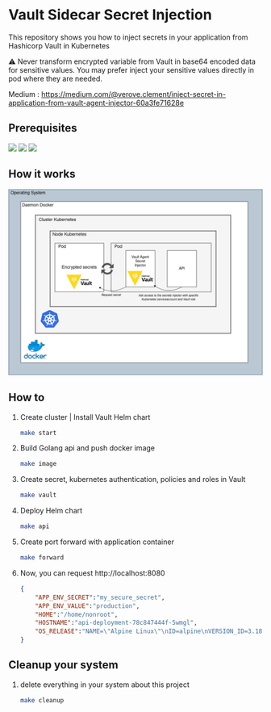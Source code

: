 # Vault Sidecar Secret Injection

This repository shows you how to inject secrets in your application from Hashicorp Vault in Kubernetes

:warning: Never transform encrypted variable from Vault in base64 encoded data for sensitive values. You may prefer inject your sensitive values directly in pod where they are needed.

Medium : https://medium.com/@verove.clement/inject-secret-in-application-from-vault-agent-injector-60a3fe71628e

## Prerequisites
![](https://img.shields.io/badge/Helm-3-9cf)
![](https://img.shields.io/badge/docker-20.10.22-blue)
![](https://img.shields.io/badge/k3d-5.4.7-yellow)

## How it works

![](resources/architecture.png)

## How to


1. Create cluster | Install Vault Helm chart

    ```bash
    make start
    ```

2. Build Golang api and push docker image

    ```bash
    make image
    ```

3. Create secret, kubernetes authentication, policies and roles in Vault

    ```bash
    make vault
    ```

4. Deploy Helm chart

    ```bash
    make api
    ```

5. Create port forward with application container

    ```bash
    make forward
    ```

6. Now, you can request http://localhost:8080

    ```json
    {
        "APP_ENV_SECRET":"my_secure_secret",
        "APP_ENV_VALUE":"production",
        "HOME":"/home/nonroot",
        "HOSTNAME":"api-deployment-78c847444f-5wmgl",
        "OS_RELEASE":"NAME=\"Alpine Linux\"\nID=alpine\nVERSION_ID=3.18.2\nPRETTY_NAME=\"Alpine Linux v3.18\"\nHOME_URL=\"https://alpinelinux.org/\"\nBUG_REPORT_URL=\"https://gitlab.alpinelinux.org/alpine/aports/-/issues\"\n"
    }
    ```

## Cleanup your system

1. delete everything in your system about this project
    ```bash
    make cleanup
    ```
